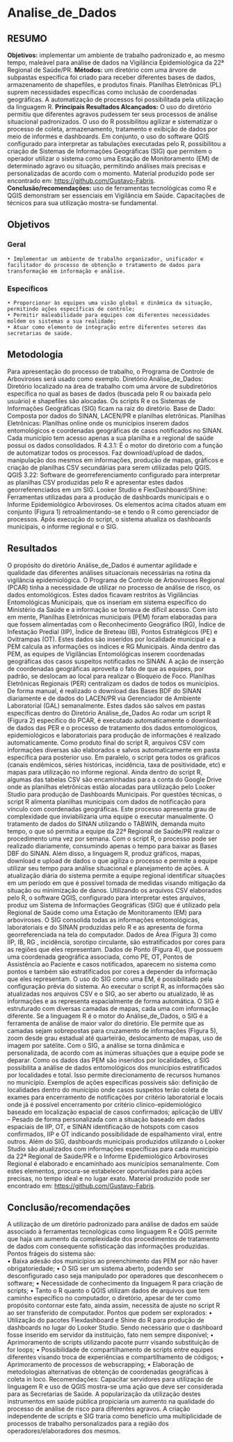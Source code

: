 # Analise_de_Dados
## RESUMO  
**Objetivos:** implementar um ambiente de trabalho padronizado e, ao mesmo tempo, maleável para análise de dados na Vigilância Epidemiológica da 22ª Regional de Saúde/PR. **Métodos:** um diretório com uma árvore de subpastas específica foi criado para receber diferentes bases de dados, armazenamento de shapefiles,  e produtos finais. Planilhas Eletrônicas (PL) suprem necessidades específicas como inclusão de coordenadas geográficas. A automatização de processos foi possibilitada pela utilização da linguagem R. **Principais Resultados Alcançados:** O uso do diretório permitiu que diferentes agravos pudessem ter seus processos de análise situacional padronizados. O uso do R possibilitou agilizar e sistematizar o processo de coleta, armazenamento, tratamento e exibição de dados por meio de informes e dashboards. Em conjunto, o uso do software QGIS configurado para interpretar as tabulações executadas pelo R, possibilitou a criação de Sistemas de Informações Geográficas (SIG) que permitem o operador utilizar o sistema como uma Estação de Monitoramento (EM) de determinado agravo ou situação, permitindo análises mais precisas e personalizadas de acordo com o momento. Material produzido pode ser encontrado em: https://github.com/Gustavo-Fabris. **Conclusão/recomendações:** uso de ferramentas tecnológicas como R e QGIS demonstram ser essenciais em Vigilância em Saúde. Capacitações de técnicos para sua utilização mostra-se fundamental.

## Objetivos
### Geral
    • Implementar um ambiente de trabalho organizador, unificador e facilitador do processo de obtenção e tratamento de dados para transformação em informação e análise.
### Específicos
    • Proporcionar às equipes uma visão global e dinâmica da situação, permitindo ações específicas de controle;
    • Permitir maleabilidade para equipes com diferentes necessidades moldem os sistemas a sua realidade;
    • Atuar como elemento de integração entre diferentes setores das secretarias de saúde.

## Metodologia
Para apresentação do processo de trabalho, o Programa de Controle de Arboviroses será usado como exemplo.
Diretório Análise_de_Dados: Diretório localizado na área de trabalho com uma árvore de subdiretórios específica no qual as bases de dados (buscada pelo R ou baixada pelo usuário)  e shapefiles são alocadas. Os scripts R e os Sistemas de Informações Geográficas (SIG) ficam na raiz do diretório.
Base de Dado: Composta por dados do SINAN, LACEN/PR e planilhas eletrônicas.
Planilhas Eletrônicas: Planilhas online onde os municípios inserem dados entomológicos e coordenadas geográficas de casos notificados no SINAN. Cada município tem acesso apenas a sua planilha e a regional de saúde possui os dados consolidados.
R 4.3.1: É o motor do diretório com a função de  automatizar todos os processos. Faz download/upload de dados, manipulação dos mesmos em informações, produção de mapas, gráficos e criação de planilhas CSV secundárias para serem utilizadas pelo QGIS.
QGIS 3.22: Software de georreferenciamento configurado para interpretar as planilhas CSV produzidas pelo R e apresentar estes dados georreferenciados em um SIG.
Looker Studio e FlexDashboard/Shine: Ferramentas utilizadas para a produção de dashboards municipais e o Informe Epidemiológico Arboviroses.
Os elementos acima citados atuam em conjunto (Figura 1) retroalimentando-se e tendo o R como gerenciador de processos. Após execução do script, o sistema atualiza os dashboards municipais, o informe regional e o SIG.

## Resultados
O propósito do diretório Análise_de_Dados é aumentar agilidade e qualidade das diferentes análises situacionais necessárias na rotina da vigilância epidemiológica. 
O Programa de Controle de Arboviroses Regional (PCAR) tinha a necessidade de utilizar no processo de análise de risco, os dados entomológicos. Estes dados ficavam restritos às Vigilâncias Entomológicas Municipais, que os inseriam em sistema específico do Ministério da Saúde e a informação se tornava de difícil acesso. Com isto em mente, Planilhas Eletrônicas municipais (PEM)  foram elaboradas para que fossem alimentadas com o Reconhecimento Geográfico (RG), Índice de Infestação Predial (IIP), Índice de Breteau (IB), Pontos Estratégicos (PE) e Ovitrampas (OT). Estes dados são inseridos por localidade municipal e a PEM calcula as informações os índices e RG Municipais. Ainda dentro das PEM, as equipes de Vigilâncias Entomológicas inserem coordenadas geográficas dos casos suspeitos notificados no SINAN. A ação de inserção de coordenadas geográficas aproveita o fato de que as equipes, por padrão, se deslocam ao local para realizar o Bloqueio de Foco.
Planilhas Eletrônicas Regionais (PER) centralizam os dados de todos os municípios.
De forma manual, é realizado o download das Bases BDF do SINAN diariamente e de dados do LACEN/PR via Gerenciador de Ambiente Laboratorial (GAL) semanalmente. Estes dados são salvos em pastas específicas dentro do Diretório Análise_de_Dados
Ao rodar um script R (Figura 2) específico do PCAR, é executado automaticamente o download de dados das PER e o processo de tratamento dos dados entomológicos, epidemiológicos e laboratoriais para produção de informações é realizado automaticamente.
Como produto final do script R, arquivos CSV com informações diversas são elaborados e salvos automaticamente em pasta específica para posterior uso. Em paralelo, o script gera todos os gráficos (canais endêmicos, séries históricas, incidência, taxa de positividade, etc) e mapas para utilização no informe regional. Ainda dentro do script R, algumas das tabelas CSV são encaminhadas para a conta do Google Drive onde as planilhas eletrônicas estão alocadas para utilização pelo Looker Studio para produção de Dashboards Municipais. Por questões técnicas, o script R alimenta planilhas municipais com dados de notificação para vínculo com coordenadas geográficas.
Este processo apresenta grau de complexidade que inviabilizaria uma equipe o executar manualmente. O tratamento de dados do SINAN utilizando o TABWIN, demanda muito tempo, o que só permitia a equipe da 22ª Regional de Saúde/PR realizar o procedimento uma vez por semana. Com o script R, o processo pode ser realizado diariamente, consumindo apenas o tempo para baixar as Bases DBF do SINAN. Além disso, a linguagem R, produz gráficos, mapas, download e upload de dados o que agiliza o processo e permite a equipe utilizar seu tempo para análise situacional e planejamento de ações.
A atualização diária do sistema permite a equipe regional identificar situações em um período em que é possível tomada de medidas visando mitigação da situação ou minimização de danos.
Utilizando os arquivos CSV elaborados pelo R, o software QGIS, configurado para interpretar estes arquivos, produz um Sistema de Informações Geográficas (SIG) que é utilizado pela Regional de Saúde como uma Estação de Monitoramento (EM) para arboviroses.
O SIG consolida todas as informações entomológicas, laboratoriais e do SINAN produzidas pelo R e as apresenta de forma georreferenciada na tela do computador. Dados de Área (Figura 3) como IIP, IB, RG , incidência, sorotipo circulante, são estratificados por cores para as regiões que eles representam. Dados de Ponto (Figura 4), que possuem uma coordenada geográfica associada, como PE, OT, Pontos de Assistência ao Paciente e casos notificados, aparecem no sistema como pontos e também são estratificados por cores a depender da informação que eles representam. 
O uso do SIG como uma EM, é possibilitado pela configuração prévia do sistema. Ao executar o script R, as informações são atualizadas nos arquivos CSV e o SIG, ao ser aberto ou atualizado, lê as informações e as representa espacialmente de forma automática. O SIG é estruturado com diversas camadas de mapas, cada uma com  informação diferente.
Se a linguagem R é o motor do Análise_de_Dados, o SIG é a ferramenta de análise de maior valor do diretório. Ele permite que as camadas sejam sobrepostas para cruzamento de informações (Figura 5), zoom desde grau estadual até quarteirão, deslocamento de mapas, uso de imagem por satélite. Com o SIG, a análise se torna dinâmica e personalizada, de acordo com as inúmeras situações que a equipe pode se deparar.
Como os dados das PEM são inseridos por localidades, o SIG possibilita a análise de dados entomológicos dos municípios estratificados por localidades e total. Isso permite direcionamento de recursos humanos no município.
Exemplos de ações específicas possíveis são: definição de localidades dentro do município onde casos suspeitos terão coleta de exames para encerramento de notificações por critério laboratorial e locais onde já é possível encerramento por critério clínico-epidemiológico baseado em localização espacial de casos confirmados; aplicação de UBV – Pesado de forma personalizada com a situação baseado em dados espaciais de IIP, OT, e  SINAN identificação de hotspots com casos confirmados, IIP e OT indicando possibilidade de espalhamento viral, entre outros.
Além do SIG, dashboards municipais produzidos utilizando o Looker Studio são atualizados com informações específicas para cada município da 22ª Regional de Saúde/PR e o Informe Epidemiológico Arboviroses Regional é elaborado e encaminhado aos municípios semanalmente. 
Com estes elementos, procura-se estabelecer oportunidades para ações precisas, no tempo ideal e no lugar exato.
Material produzido pode ser encontrado em: https://github.com/Gustavo-Fabris.

## Conclusão/recomendações
A utilização de um diretório padronizado para análise de dados em saúde associado à ferramentas tecnológicas como linguagem R e QGIS permite que haja um aumento da complexidade dos procedimentos de tratamento de dados com consequente sofisticação das informações produzidas. 
Pontos frágeis do sistema são:   
    • Baixa adesão dos municípios ao preenchimento das PEM por não haver obrigatoriedade;
    • O SIG ser um sistema aberto, podendo ser desconfigurado caso seja manipulado por operadores que desconhecem o software; 
    • Necessidade de conhecimento da linguagem R para criação de scripts; 
    • Tanto o R quanto o QGIS utilizam dados de arquivos que tem caminho específico no computador, o diretório, apesar de ter como propósito contornar este fato, ainda assim, necessita de ajuste no script R ao ser transferido de computador.
Pontos que podem ser explorados: 
    • Utilização do pacotes Flexdashboard e Shine do R para produção de dashboards no lugar do Looker Studio. Sendo necessário que o dashboard fosse inserido em servidor da instituição, fato nem sempre disponível; 
    • Aprimoramento de scripts utilizando pacote purrr visando substituição de for loops;
    • Possibilidade de compartilhamento de scripts entre equipes diferentes visando troca de experiências e compartilhamento de códigos;
    • Aprimoramento de processos de webscrapping;
    • Elaboração de metodologias alternativas de obtenção de coordenadas geográficas à coleta in loco.
Recomendações:
Capacitar servidores para utilização de linguagem R e uso de QGIS mostra-se uma ação que deve ser considerada para as Secretarias de Saúde. A popularização da utilização destes instrumentos em saúde pública propiciaria um aumento na qualidade do processo de análise de risco para diferentes agravos. A criação independente de scripts e SIG traria como benefício uma multiplicidade de processos de trabalho personalizados para a região dos operadores/elaboradores dos mesmos.


